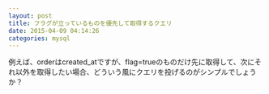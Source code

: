 ```yaml
---
layout: post
title: フラグが立っているものを優先して取得するクエリ
date: 2015-04-09 04:14:26
categories: mysql
---
```

<p>例えば、orderはcreated_atですが、flag=trueのものだけ先に取得して、次にそれ以外を取得したい場合、どういう風にクエリを投げるのがシンプルでしょうか？</p>
